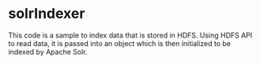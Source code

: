 # solrIndexer
This code is a sample to index data that is stored in HDFS. Using HDFS API to read data, it is passed into an object which is then initialized to be indexed by Apache Solr.
